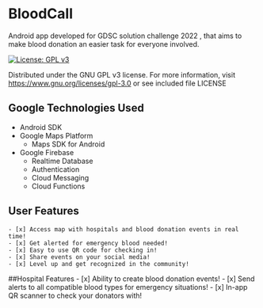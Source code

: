 # BloodCall
Android app developed for GDSC solution challenge 2022 , that aims to make blood donation an easier task for everyone involved.


[![License: GPL v3](https://img.shields.io/badge/License-GPLv3-blue.svg)](https://www.gnu.org/licenses/gpl-3.0)

Distributed under the GNU GPL v3 license.
For more information, visit https://www.gnu.org/licenses/gpl-3.0 or see included file LICENSE

## Google Technologies Used
- Android SDK
- Google Maps Platform
    - Maps SDK for Android
- Google Firebase
    - Realtime Database
    - Authentication
    - Cloud Messaging
    - Cloud Functions

## User Features
    - [x] Access map with hospitals and blood donation events in real time!
    - [x] Get alerted for emergency blood needed!
    - [x] Easy to use QR code for checking in!
    - [x] Share events on your social media!
    - [x] Level up and get recognized in the community!
    
##Hospital Features
    - [x] Ability to create blood donation events!
    - [x] Send alerts to all compatible blood types for emergency situations!
    - [x] In-app QR scanner to check your donators with!
  
